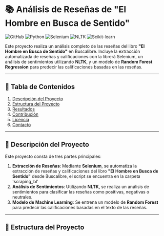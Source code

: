 # **📚 Análisis de Reseñas de "El Hombre en Busca de Sentido"**

![GitHub](https://img.shields.io/badge/License-MIT-blue)
![Python](https://img.shields.io/badge/Python-3.8%2B-green)
![Selenium](https://img.shields.io/badge/Selenium-Web%20Scraping-orange)
![NLTK](https://img.shields.io/badge/NLTK-Natural%20Language%20Processing-yellow)
![Scikit-learn](https://img.shields.io/badge/Scikit--Learn-Machine%20Learning-red)

Este proyecto realiza un análisis completo de las reseñas del libro **"El Hombre en Busca de Sentido"** en Buscalibre. Incluye la extracción automatizada de reseñas y calificaciones con la librerá Selenium, un análisis de sentimientos utilizando **NLTK**, y un modelo de **Random Forest Regression** para predecir las calificaciones basadas en las reseñas.

---

## **📑 Tabla de Contenidos**
1. [Descripción del Proyecto](#-descripción-del-proyecto)
2. [Estructura del Proyecto](#-estructura-del-proyecto)
6. [Resultados](#-resultados)
8. [Contribución](#-contribución)
9. [Licencia](#-licencia)
10. [Contacto](#-contacto)

---

## **📝 Descripción del Proyecto**
Este proyecto consta de tres partes principales:

1. **Extracción de Reseñas**: Mediante **Selenium**, se automatiza la extracción de reseñas y calificaciones del libro **"El Hombre en Busca de Sentido"** desde Buscalibre, el script se encuentra en la carpeta 'scraping_bl'
2. **Análisis de Sentimientos**: Utilizando **NLTK**, se realiza un análisis de sentimientos para clasificar las reseñas como positivas, negativas o neutrales.
3. **Modelo de Machine Learning**: Se entrena un modelo de **Random Forest** para predecir las calificaciones basadas en el texto de las reseñas.

---

## **📂 Estructura del Proyecto**
